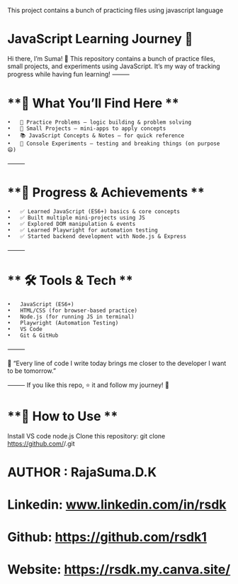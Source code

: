 This project contains a bunch of practicing files using javascript language
# **JavaScript Learning Journey 🚀**
Hi there, I’m Suma! 👋
This repository contains a bunch of practice files, small projects, and experiments using JavaScript.
It’s my way of tracking progress while having fun learning!
⸻

# **📌 What You’ll Find Here **
	•	📝 Practice Problems — logic building & problem solving
	•	🎯 Small Projects — mini-apps to apply concepts
	•	📚 JavaScript Concepts & Notes — for quick reference
	•	🧪 Console Experiments — testing and breaking things (on purpose 😄)
⸻

# **🎉 Progress & Achievements **
	•	✅ Learned JavaScript (ES6+) basics & core concepts
	•	✅ Built multiple mini-projects using JS
	•	✅ Explored DOM manipulation & events
	•	✅ Learned Playwright for automation testing
	•	✅ Started backend development with Node.js & Express
⸻

 # ** 🛠️ Tools & Tech **
	•	JavaScript (ES6+)
	•	HTML/CSS (for browser-based practice)
	•	Node.js (for running JS in terminal)
 	•	Playwright (Automation Testing)
	•	VS Code
	•	Git & GitHub
⸻

💬 “Every line of code I write today brings me closer to the developer I want to be tomorrow.”

⸻
If you like this repo, ⭐ it and follow my journey! 🌟

# **🔹 How to Use **
Install VS code 
node.js
Clone this repository:
git clone https://github.com/<your-username>/<your-repo-name>.git

# AUTHOR : RajaSuma.D.K
# Linkedin: www.linkedin.com/in/rsdk
# Github: https://github.com/rsdk1
# Website: https://rsdk.my.canva.site/



